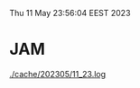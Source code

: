 Thu 11 May 23:56:04 EEST 2023
# JAM
<a href='./cache/202305/11_23.log'>./cache/202305/11_23.log</a>
